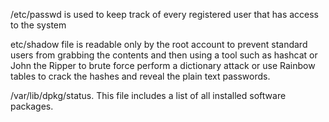 /etc/passwd is used to keep track of every registered user that has access to the system

etc/shadow file is readable only by the root account to prevent standard users from grabbing the contents and then using a tool such as hashcat or John the Ripper to brute force perform a dictionary attack or use Rainbow tables to crack the hashes and reveal the plain text passwords. 

/var/lib/dpkg/status. This file includes a list of all installed software packages. 

